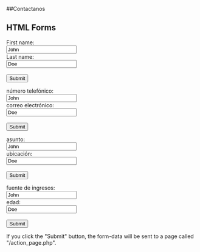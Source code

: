 ##Contactanos


<h2>HTML Forms</h2>

<form action="/action_page.php">
  <label for="fname">First name:</label><br>
  <input type="text" id="fname" name="fname" value="John"><br>
  <label for="lname">Last name:</label><br>
  <input type="text" id="lname" name="lname" value="Doe"><br><br>
  <input type="submit" value="Submit">
</form> 

<form action="/action_page.php">
  <label for="número telefónico">número telefónico:</label><br>
  <input type="text" id="fname" name="fname" value="John"><br>
  <label for="correo electrónico">correo electrónico:</label><br>
  <input type="text" id="lname" name="lname" value="Doe"><br><br>
  <input type="submit" value="Submit">
</form>

<form action="/action_page.php">
  <label for="asunto">asunto:</label><br>
  <input type="text" id="fname" name="fname" value="John"><br>
  <label for="ubicación">ubicación:</label><br>
  <input type="text" id="lname" name="lname" value="Doe"><br><br>
  <input type="submit" value="Submit">
</form> 

<form action="/action_page.php">
  <label for="fuente de ingresos">fuente de ingresos:</label><br>
  <input type="text" id="fname" name="fname" value="John"><br>
  <label for="edad">edad:</label><br>
  <input type="text" id="lname" name="lname" value="Doe"><br><br>
  <input type="submit" value="Submit">
</form> 


<p>If you click the "Submit" button, the form-data will be sent to a page called "/action_page.php".</p>

</body>
</html>
